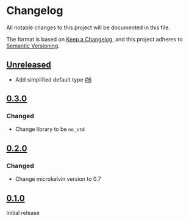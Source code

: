 # Changelog

All notable changes to this project will be documented in this file.

The format is based on [Keep a Changelog](https://keepachangelog.com/en/1.0.0/),
and this project adheres to [Semantic Versioning](https://semver.org/spec/v2.0.0.html).

## [Unreleased]

- Add simplified default type [#6](https://github.com/dusk-network/dusk-hamt/issues/6)

## [0.3.0]

### Changed
- Change library to be `no_std`

## [0.2.0]

### Changed

- Change microkelvin version to 0.7

## [0.1.0]

Initial release

[Unreleased]: https://github.com/dusk-network/dusk-hamt/compare/v-0.3.0...HEAD
[0.3.0]: https://github.com/dusk-network/dusk-hamt/compare/v0.2.0...v0.3.0
[0.2.0]: https://github.com/dusk-network/dusk-hamt/compare/v0.1.0...v0.2.0
[0.1.0]: https://github.com/dusk-network/dusk-hamt/releases/tag/v0.1.0
